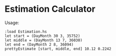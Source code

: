 # Estimation Calculator

Usage:

```ghci
:load Estimation.hs
let start = (DayMonth 30 3, 35752)
let middle = (DayMonth 13 7, 36030)
let end = (DayMonth 2 8, 36094)
prettyEstimate [start, middle, end] 10.12 0.2242
```
